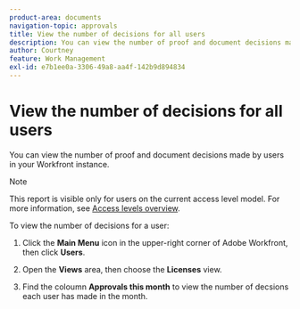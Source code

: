 ```yaml
---
product-area: documents
navigation-topic: approvals
title: View the number of decisions for all users
description: You can view the number of proof and document decisions made by users in your Workfront instance.
author: Courtney
feature: Work Management
exl-id: e7b1ee0a-3306-49a8-aa4f-142b9d894834
---
```

# View the number of decisions for all users

You can view the number of proof and document decisions made by users in your Workfront instance.

>[!NOTE]
>
>This report is visible only for users on the current access level model. For more information, see [Access levels overview](/help/quicksilver/administration-and-setup/add-users/how-access-levels-work/access-level-overview.md).

To view the number of decisions for a user: 

1. Click the **Main Menu** icon in the upper-right corner of Adobe Workfront, then click **Users**. 

1. Open the **Views** area, then choose the **Licenses** view. 

1. Find the coloumn **Approvals this month** to view the number of decsions each user has made in the month.
